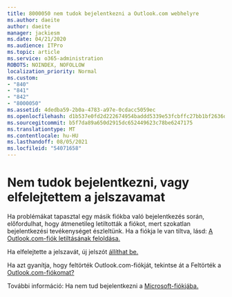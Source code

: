 ```yaml
---
title: 8000050 nem tudok bejelentkezni a Outlook.com webhelyre
ms.author: daeite
author: daeite
manager: jackiesm
ms.date: 04/21/2020
ms.audience: ITPro
ms.topic: article
ms.service: o365-administration
ROBOTS: NOINDEX, NOFOLLOW
localization_priority: Normal
ms.custom:
- "840"
- "841"
- "842"
- "8000050"
ms.assetid: 4dedba59-2b0a-4783-a97e-0cdacc5059ec
ms.openlocfilehash: d1b537e0fd2d222674954baddd5339e53fcbffc27bb1bf2636d93895137f320b
ms.sourcegitcommit: b5f7da89a650d2915dc652449623c78be6247175
ms.translationtype: MT
ms.contentlocale: hu-HU
ms.lasthandoff: 08/05/2021
ms.locfileid: "54071658"
---
```

# <a name="i-cant-sign-in-or-forgot-my-password"></a>Nem tudok bejelentkezni, vagy elfelejtettem a jelszavamat

Ha problémákat tapasztal egy másik fiókba való bejelentkezés során, előfordulhat, hogy átmenetileg letiltották a fiókot, mert szokatlan bejelentkezési tevékenységet észleltünk. Ha a fiókja le van tiltva, lásd: [A Outlook.com-fiók letiltásának feloldása.](https://support.office.com/article/f4ad2701-d166-4d8b-8a6a-9af2a1f8a4c4?wt.mc_id=Office_Outlook_com_Alchemy)
  
Ha elfelejtette a jelszavát, új jelszót [állíthat be.](https://go.microsoft.com/fwlink/p/?linkid=841909)
  
Ha azt gyanítja, hogy feltörték Outlook.com-fiókját, tekintse át a Feltörték a [Outlook.com-fiókomat?](https://support.office.com/article/35993ac5-ac2f-494e-aacb-5232dda453d8?wt.mc_id=Office_Outlook_com_Alchemy)
  
További információ: Ha nem tud bejelentkezni a [Microsoft-fiókjába.](https://go.microsoft.com/fwlink/p/?linkid=842227)
  